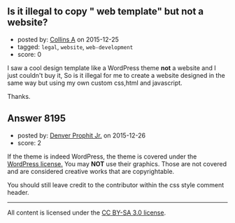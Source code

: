 ## Is it illegal to copy " web template" but not a website?

- posted by: [Collins A](https://stackexchange.com/users/5670287/collins-a) on 2015-12-25
- tagged: `legal`, `website`, `web-development`
- score: 0

I saw a cool design template like a WordPress theme **not** a website and I just couldn't buy it, So is it illegal for me to create a website designed in the same way but using my own custom css,html and javascript.

Thanks.



## Answer 8195

- posted by: [Denver Prophit Jr.](https://stackexchange.com/users/2847234/denver-prophit-jr) on 2015-12-26
- score: 2

<p>If the theme is indeed WordPress, the theme is covered under the <a href="https://wordpress.org/about/license/" rel="nofollow">WordPress license.</a> You may <strong>NOT</strong> use their graphics. Those are not covered and are considered creative works that are copyrightable.</p>

<p>You should still leave credit to the contributor within the css style comment header.</p>




---

All content is licensed under the [CC BY-SA 3.0 license](https://creativecommons.org/licenses/by-sa/3.0/).
